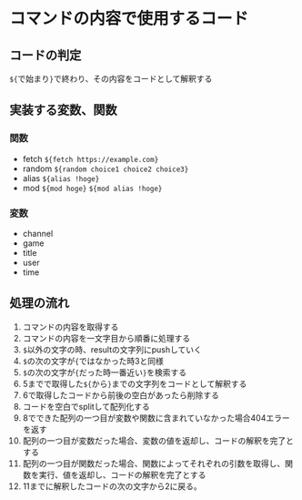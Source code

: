 # コマンドの内容で使用するコード

## コードの判定
`${`で始まり`}`で終わり、その内容をコードとして解釈する

## 実装する変数、関数
### 関数
- fetch `${fetch https://example.com}`
- random `${random choice1 choice2 choice3}`
- alias `${alias !hoge}`
- mod `${mod hoge}` `${mod alias !hoge}`

### 変数
- channel
- game
- title
- user
- time

## 処理の流れ
1. コマンドの内容を取得する
2. コマンドの内容を一文字目から順番に処理する
3. `$`以外の文字の時、resultの文字列にpushしていく
4. `$`の次の文字が`{`ではなかった時3と同様
5. `$`の次の文字が`{`だった時一番近い`}`を検索する
6. 5までで取得した`${`から`}`までの文字列をコードとして解釈する
7. 6で取得したコードから前後の空白があったら削除する
8. コードを空白でsplitして配列化する
9. 8でできた配列の一つ目が変数や関数に含まれていなかった場合404エラーを返す
10. 配列の一つ目が変数だった場合、変数の値を返却し、コードの解釈を完了とする
11. 配列の一つ目が関数だった場合、関数によってそれぞれの引数を取得し、関数を実行、値を返却し、コードの解釈を完了とする
12. 11までに解釈したコードの次の文字から2に戻る。